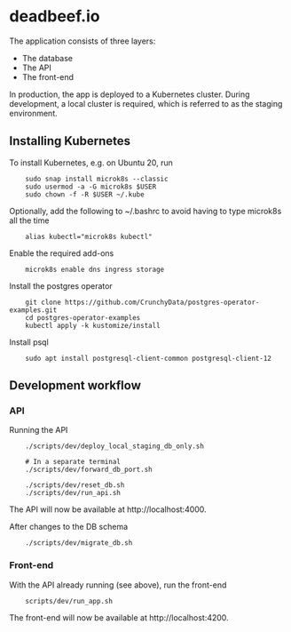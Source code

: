 deadbeef.io
===========

The application consists of three layers:

* The database
* The API
* The front-end

In production, the app is deployed to a Kubernetes cluster. During development, a local cluster is
required, which is referred to as the staging environment.

Installing Kubernetes
---------------------

To install Kubernetes, e.g. on Ubuntu 20, run

```
    sudo snap install microk8s --classic
    sudo usermod -a -G microk8s $USER
    sudo chown -f -R $USER ~/.kube
```

Optionally, add the following to ~/.bashrc to avoid having to type microk8s all the time

```
    alias kubectl="microk8s kubectl"
```

Enable the required add-ons

```
    microk8s enable dns ingress storage
```

Install the postgres operator

```
    git clone https://github.com/CrunchyData/postgres-operator-examples.git
    cd postgres-operator-examples
    kubectl apply -k kustomize/install
```

Install psql

```
    sudo apt install postgresql-client-common postgresql-client-12
```

Development workflow
--------------------

### API

Running the API

```
    ./scripts/dev/deploy_local_staging_db_only.sh

    # In a separate terminal
    ./scripts/dev/forward_db_port.sh

    ./scripts/dev/reset_db.sh
    ./scripts/dev/run_api.sh
```

The API will now be available at http://localhost:4000.

After changes to the DB schema

```
    ./scripts/dev/migrate_db.sh
```

### Front-end

With the API already running (see above), run the front-end

```
    scripts/dev/run_app.sh
```

The front-end will now be available at http://localhost:4200.
